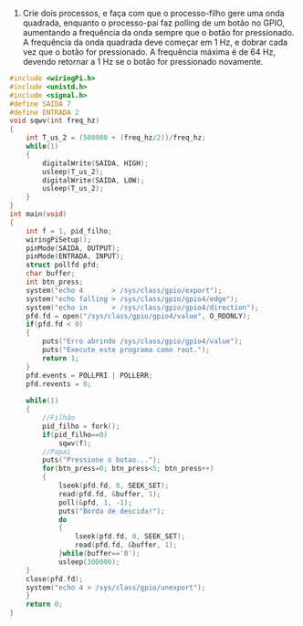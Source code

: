 1. Crie dois processos, e faça com que o processo-filho gere uma onda quadrada, enquanto o processo-pai faz polling de um botão no GPIO, aumentando a frequência da onda sempre que o botão for pressionado. A frequência da onda quadrada deve começar em 1 Hz, e dobrar cada vez que o botão for pressionado. A frequência máxima é de 64 Hz, devendo retornar a 1 Hz se o botão for pressionado novamente.
```C
#include <wiringPi.h>
#include <unistd.h>
#include <signal.h>
#define SAIDA 7
#define ENTRADA 2
void sqwv(int freq_hz)
{
	int T_us_2 = (500000 + (freq_hz/2))/freq_hz;
	while(1)
	{
		digitalWrite(SAIDA, HIGH);
		usleep(T_us_2);
		digitalWrite(SAIDA, LOW);
		usleep(T_us_2);
	}
}
int main(void)
{
	int f = 1, pid_filho;
	wiringPiSetup();
	pinMode(SAIDA, OUTPUT);
	pinMode(ENTRADA, INPUT);
	struct pollfd pfd;
	char buffer;
	int btn_press;
	system("echo 4       > /sys/class/gpio/export");
	system("echo falling > /sys/class/gpio/gpio4/edge");
	system("echo in      > /sys/class/gpio/gpio4/direction");
	pfd.fd = open("/sys/class/gpio/gpio4/value", O_RDONLY);
	if(pfd.fd < 0)
	{
		puts("Erro abrindo /sys/class/gpio/gpio4/value");
		puts("Execute este programa como root.");
		return 1;
	}
	pfd.events = POLLPRI | POLLERR;
	pfd.revents = 0;
	
	while(1)
	{
		//Filhão
		pid_filho = fork();
		if(pid_filho==0)
			sqwv(f);
		//Papai
		puts("Pressione o botao...");
		for(btn_press=0; btn_press<5; btn_press++)
		{
			lseek(pfd.fd, 0, SEEK_SET);
			read(pfd.fd, &buffer, 1);
			poll(&pfd, 1, -1);
			puts("Borda de descida!");
			do
			{
				lseek(pfd.fd, 0, SEEK_SET);
				read(pfd.fd, &buffer, 1);
			}while(buffer=='0');
			usleep(300000);
	}
	close(pfd.fd);
	system("echo 4 > /sys/class/gpio/unexport");
	}
	return 0;
}
```